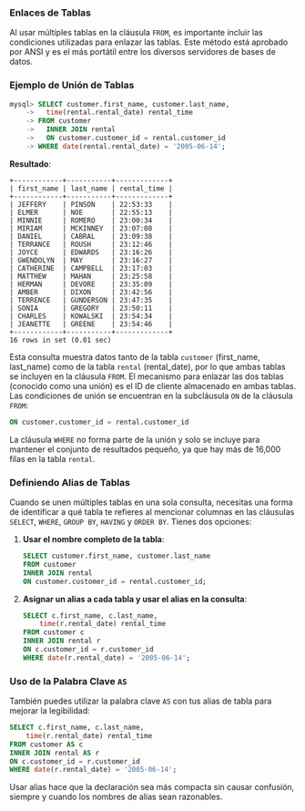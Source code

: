 ### Enlaces de Tablas

Al usar múltiples tablas en la cláusula `FROM`, es importante incluir las condiciones utilizadas para enlazar las tablas. Este método está aprobado por ANSI y es el más portátil entre los diversos servidores de bases de datos.

### Ejemplo de Unión de Tablas

```sql
mysql> SELECT customer.first_name, customer.last_name,
    ->   time(rental.rental_date) rental_time
    -> FROM customer
    ->   INNER JOIN rental
    ->   ON customer.customer_id = rental.customer_id
    -> WHERE date(rental.rental_date) = '2005-06-14';
```

**Resultado**:
```
+------------+-----------+-------------+
| first_name | last_name | rental_time |
+------------+-----------+-------------+
| JEFFERY    | PINSON    | 22:53:33    |
| ELMER      | NOE       | 22:55:13    |
| MINNIE     | ROMERO    | 23:00:34    |
| MIRIAM     | MCKINNEY  | 23:07:08    |
| DANIEL     | CABRAL    | 23:09:38    |
| TERRANCE   | ROUSH     | 23:12:46    |
| JOYCE      | EDWARDS   | 23:16:26    |
| GWENDOLYN  | MAY       | 23:16:27    |
| CATHERINE  | CAMPBELL  | 23:17:03    |
| MATTHEW    | MAHAN     | 23:25:58    |
| HERMAN     | DEVORE    | 23:35:09    |
| AMBER      | DIXON     | 23:42:56    |
| TERRENCE   | GUNDERSON | 23:47:35    |
| SONIA      | GREGORY   | 23:50:11    |
| CHARLES    | KOWALSKI  | 23:54:34    |
| JEANETTE   | GREENE    | 23:54:46    |
+------------+-----------+-------------+
16 rows in set (0.01 sec)
```

Esta consulta muestra datos tanto de la tabla `customer` (first_name, last_name) como de la tabla `rental` (rental_date), por lo que ambas tablas se incluyen en la cláusula `FROM`. El mecanismo para enlazar las dos tablas (conocido como una unión) es el ID de cliente almacenado en ambas tablas. Las condiciones de unión se encuentran en la subcláusula `ON` de la cláusula `FROM`:

```sql
ON customer.customer_id = rental.customer_id
```

La cláusula `WHERE` no forma parte de la unión y solo se incluye para mantener el conjunto de resultados pequeño, ya que hay más de 16,000 filas en la tabla `rental`.

### Definiendo Alias de Tablas

Cuando se unen múltiples tablas en una sola consulta, necesitas una forma de identificar a qué tabla te refieres al mencionar columnas en las cláusulas `SELECT`, `WHERE`, `GROUP BY`, `HAVING` y `ORDER BY`. Tienes dos opciones:

1. **Usar el nombre completo de la tabla**:
   ```sql
   SELECT customer.first_name, customer.last_name
   FROM customer
   INNER JOIN rental
   ON customer.customer_id = rental.customer_id;
   ```

2. **Asignar un alias a cada tabla y usar el alias en la consulta**:
   ```sql
   SELECT c.first_name, c.last_name,
       time(r.rental_date) rental_time
   FROM customer c
   INNER JOIN rental r
   ON c.customer_id = r.customer_id
   WHERE date(r.rental_date) = '2005-06-14';
   ```

### Uso de la Palabra Clave `AS`

También puedes utilizar la palabra clave `AS` con tus alias de tabla para mejorar la legibilidad:

```sql
SELECT c.first_name, c.last_name,
    time(r.rental_date) rental_time
FROM customer AS c
INNER JOIN rental AS r
ON c.customer_id = r.customer_id
WHERE date(r.rental_date) = '2005-06-14';
```

Usar alias hace que la declaración sea más compacta sin causar confusión, siempre y cuando los nombres de alias sean razonables.

